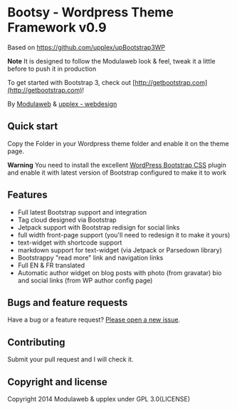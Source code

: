 # Bootsy - Wordpress Theme Framework v0.9

Based on https://github.com/upplex/upBootstrap3WP

**Note** It is designed to follow the Modulaweb look & feel, tweak it a little before to push it in production

To get started with Bootstrap 3, check out [http://getbootstrap.com](http://getbootstrap.com)!

By [Modulaweb](http://modulaweb.fr) & [upplex - webdesign](http://upplex.de)

## Quick start

Copy the Folder in your Wordpress theme folder and enable it on the theme page.

**Warning** You need to install the excellent [WordPress Bootstrap CSS](https://wordpress.org/plugins/wordpress-bootstrap-css/) plugin and enable it with latest version of Bootstrap configured to make it to work

## Features

- Full latest Bootstrap support and integration
- Tag cloud designed via Bootstrap
- Jetpack support with Bootstrap redisign for social links
- full width front-page support (you'll need to redesign it to make it yours)
- text-widget with shortcode support
- markdown support for text-widget (via Jetpack or Parsedown library)
- Bootstrappy "read more" link and navigation links
- Full EN & FR translated
- Automatic author widget on blog posts with photo (from gravatar) bio and social links (from WP author config page)

## Bugs and feature requests

Have a bug or a feature request? [Please open a new issue](https://github.com/Modulaweb/Bootsy/issues).

## Contributing

Submit your pull request and I will check it.

## Copyright and license

Copyright 2014 Modulaweb & upplex under GPL 3.0(LICENSE)
